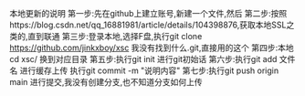本地更新的说明
第一步:先在github上建立账号,新建一个文件,然后
第二步:按照https://blog.csdn.net/qq_16881981/article/details/104398876,获取本地SSL之类的,直到联通
第三步:登录本地,选择F盘,执行git clone https://github.com/jinkxboy/xsc 我没有找到什么.git,直接用的这个
第四步:本地cd xsc/ 换到对应目录
第五步:执行git init 进行git初始话
第六步:执行git add 文件名 进行缓存上传 执行git commit -m "说明内容" 
第七步:执行git push origin main 进行提交,我没有创建分支,也不知道分支如何上传
